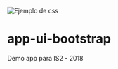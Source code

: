 ![Ejemplo de css](https://i2.wp.com/www.espai.es/blog/wp-content/uploads/2017/01/Variables-nativas-css.jpg)
# app-ui-bootstrap
Demo app para IS2 - 2018
